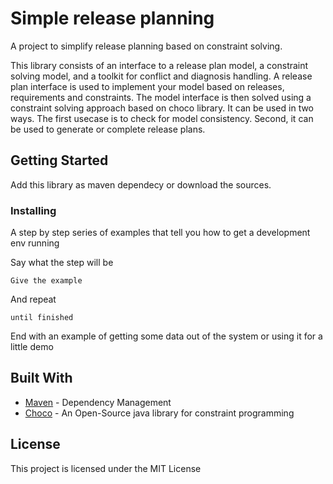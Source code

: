 # Simple release planning

A project to simplify release planning based on constraint solving.

This library consists of an interface to a release plan model, a constraint solving model, and a toolkit for conflict and diagnosis handling. A release plan interface is used to implement your model based on releases, requirements and constraints.
The model interface is then solved using a constraint solving approach based on choco library. <link>
It can be used in two ways. The first usecase is to check for model consistency. Second, it can be used to generate or complete release plans.

## Getting Started

Add this library as maven dependecy or download the sources.


### Installing

A step by step series of examples that tell you how to get a development env running

Say what the step will be

```
Give the example
```

And repeat

```
until finished
```

End with an example of getting some data out of the system or using it for a little demo


## Built With

* [Maven](https://maven.apache.org/) - Dependency Management
* [Choco](http://www.choco-solver.org/) - An Open-Source java library for constraint programming


## License

This project is licensed under the MIT License


